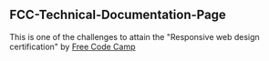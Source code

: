 ## FCC-Technical-Documentation-Page
This is one of the challenges to attain the "Responsive web design certification" by [Free Code Camp](https://www.freecodecamp.org/)

